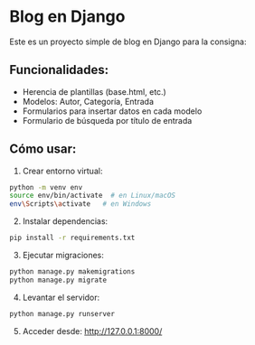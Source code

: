 # Blog en Django

Este es un proyecto simple de blog en Django para la consigna:

## Funcionalidades:

- Herencia de plantillas (base.html, etc.)
- Modelos: Autor, Categoría, Entrada
- Formularios para insertar datos en cada modelo
- Formulario de búsqueda por título de entrada

## Cómo usar:

1. Crear entorno virtual:

```bash
python -m venv env
source env/bin/activate  # en Linux/macOS
env\Scripts\activate   # en Windows
```

2. Instalar dependencias:

```bash
pip install -r requirements.txt
```

3. Ejecutar migraciones:

```bash
python manage.py makemigrations
python manage.py migrate
```

4. Levantar el servidor:

```bash
python manage.py runserver
```

5. Acceder desde: http://127.0.0.1:8000/

